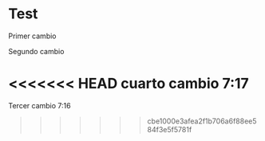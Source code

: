 # Test

Primer cambio

Segundo cambio 

<<<<<<< HEAD
cuarto cambio 7:17
=======
Tercer cambio 7:16
>>>>>>> cbe1000e3afea2f1b706a6f88ee584f3e5f5781f
